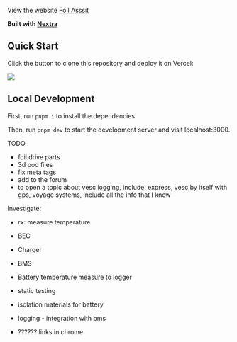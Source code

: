 View the website [Foil Asssit](https://foil-assist.vercel.app)

**Built with [Nextra](https://nextra.site)**

## Quick Start

Click the button to clone this repository and deploy it on Vercel:

[![](https://vercel.com/button)](https://vercel.com/new/clone?s=https%3A%2F%2Fgithub.com%2Fshuding%2Fnextra-docs-template&showOptionalTeamCreation=false)

## Local Development

First, run `pnpm i` to install the dependencies.

Then, run `pnpm dev` to start the development server and visit localhost:3000.

TODO

- foil drive parts
- 3d pod files
- fix meta tags
- add to the forum
- to open a topic about vesc logging, include: express, vesc by itself with gps, voyage systems, include all the info that I know

Investigate:

- rx: measure temperature
- BEC
- Charger
- BMS
- Battery temperature measure to logger
- static testing
- isolation materials for battery
- logging - integration with bms

- ?????? links in chrome
